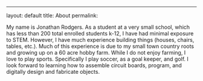 ---
layout: default
title: About
permalink:

My name is Jonathan Rodgers. As a student at a very small school, which has less than 200 total enrolled students k-12, I have had minimal exposure to STEM. However, I have much experience building things (houses, chairs, tables, etc.). Much of this experience is due to my small town country roots and growing up on a 60 acre hobby farm. While I do not enjoy farming, I love to play sports. Specifically I play soccer, as a goal keeper, and golf. I look forward to learning how to assemble circuit boards, program, and digitally design and fabricate objects.